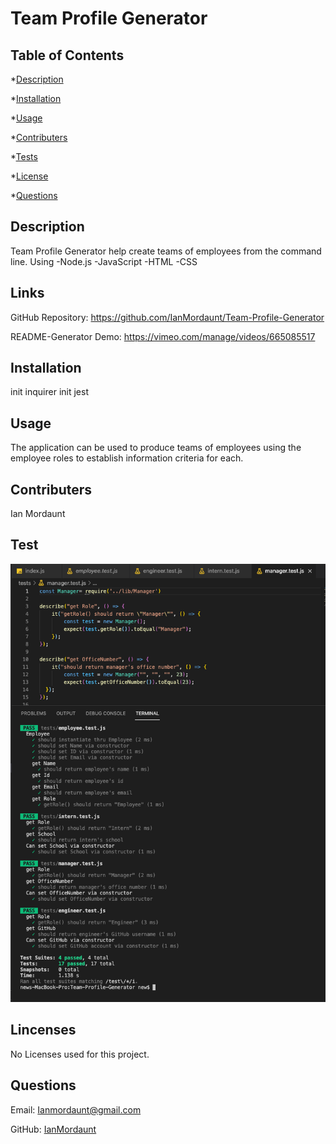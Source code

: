 # Team Profile Generator

  ## Table of Contents
  *[Description](#description)

  *[Installation](#installation)

  *[Usage](#usage)

  *[Contributers](#contribute)

  *[Tests](#tests)

  *[License](#license)

  *[Questions](#questions)


  <a name='description'></a>
  ## Description

  Team Profile Generator help create teams of employees from the command line. Using -Node.js -JavaScript -HTML -CSS

  ## Links

  GitHub Repository: https://github.com/IanMordaunt/Team-Profile-Generator
  
  README-Generator Demo: https://vimeo.com/manage/videos/665085517

  <a name='installation'></a>
  ## Installation

  init inquirer
  init jest

  <a name='usage'></a>
  ## Usage

  The application can be used to produce teams of employees using the employee roles to establish information criteria for each.

  <a name='contribute'></a>
  ## Contributers

  Ian Mordaunt

  <a name='tests'></a>
  ## Test

  ![alt txt](https://github.com/IanMordaunt/Team-Profile-Generator/blob/main/assets/Screen%20Shot%202022-01-11%20at%2010.29.41%20PM.png)

  <a name='license'></a>
  ## Lincenses
 
   No Licenses used for this project.

  <a name='questions'></a>
  ## Questions

  Email: Ianmordaunt@gmail.com

  GitHub: <a href="https://www.github.com/IanMordaunt" target="_blank">IanMordaunt</a>
  
